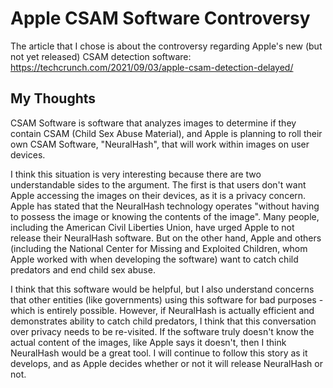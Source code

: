 # Apple CSAM Software Controversy

The article that I chose is about the controversy regarding Apple's new (but not yet released) CSAM detection
software: https://techcrunch.com/2021/09/03/apple-csam-detection-delayed/ 

## My Thoughts

CSAM Software is software that analyzes images to determine if they contain CSAM (Child Sex Abuse Material), 
and Apple is planning to roll their own CSAM Software, "NeuralHash", that will work within images on user devices.

I think this situation is very interesting because there are two understandable sides to the argument. The first is that users don't want Apple accessing the images on their devices, as it is a privacy concern. Apple has stated that the NeuralHash technology operates "without having to possess the image or knowing the contents of the image". Many people, including the American Civil Liberties Union, have urged Apple to not release their NeuralHash software. But on the other hand, Apple and others (including the National Center for Missing and Exploited Children, whom Apple worked with when developing the software) want to catch child predators and end child sex abuse.

I think that this software would be helpful, but I also understand concerns that other entities (like governments) using this software for bad purposes - which is entirely possible. However, if NeuralHash is actually efficient and demonstrates ability to catch child predators, I think that this conversation over privacy needs to be re-visited. If the software truly doesn't know the actual content of the images, like Apple says it doesn't, then I think NeuralHash would be a great tool. I will continue to follow this story as it develops, and as Apple decides whether or not it will release NeuralHash or not.